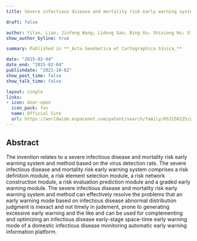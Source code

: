 ```yaml
---
title: Severe infectious disease and mortality risk early warning system and method based on virus detection rate

draft: false

author: Yilan, Liao; Jinfeng Wang; Lidong Gao; Bing Xu; Shixiong Hu; Xiaochi Liu; Zhaochen Yang
show_author_byline: true

summary: Published in **_Acta Geodaetica et Cartographica Sinica_**

date: "2015-02-04"
date_end: "2015-02-04"
publishdate: "2021-10-02"
show_post_time: false
show_talk_time: false

layout: single
links:
- icon: door-open
  icon_pack: fas
  name: Official Site
  url: https://worldwide.espacenet.com/patent/search/family/053150325/publication/CN104615884A?q=pn%3DCN104615884A
---
```


## Abstract

The invention relates to a severe infectious disease and mortality risk early warning system and method based on the virus detection rate.
The severe infectious disease and mortality risk early warning system comprises a risk definition module, a risk element selection module, a risk network construction module, a risk evaluation prediction module and a graded early warning module.
The severe infectious disease and mortality risk early warning system and method can effectively resolve the problems that an early warning mode based on infectious disease abnormal distribution judgment is inexact and not timely in judement, prone to generating excessive early warning and the like and can be used for complementing and optimizing an infectious disease early-stage space-time early warning mode of a domestic infectious disease monitoring automatic early warning information platform.